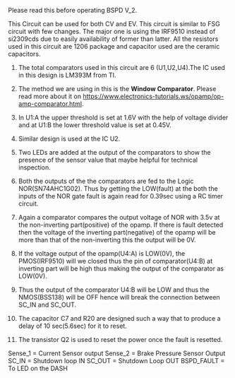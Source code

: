Please read this before operating BSPD V_2. 

This Circuit can be used for both CV and EV. This circuit is similar to FSG circuit with few changes. The major one is using 
the IRF9510 instead of si2309cds due to easily availability of former than latter. All the resistors used in this circuit are 1206 package and capacitor used are the 
ceramic capacitors.

1. The total comparators used in this circuit are 6 (U1,U2,U4).The IC used in this design is LM393M from TI.

2. The method we are using in this is the **Window Comparator**. Please read more about it on https://www.electronics-tutorials.ws/opamp/op-amp-comparator.html.

3. In U1:A the upper threshold is set at 1.6V with the help of voltage divider and at U1:B the lower threshold value is set at 0.45V.

4. Similar design is used at the IC U2.

5. Two LEDs are added at the output of the comparators to show the presence of the sensor value that maybe helpful for technical inspection.

6. Both the outputs of the the comparators are fed to the Logic NOR(SN74AHC1G02). Thus by getting the LOW(fault) at the both the inputs of the NOR gate fault is 
again read for 0.39sec using a RC timer circuit.

7. Again a comparator compares the output voltage of NOR with 3.5v at the non-inverting part(positive) of the opamp. If there is fault detected then the
voltage of the inverting part(negative) of the opamp will be more than that of the non-inverting this the output will be 0V.

8. If the voltage output of the opamp(U4:A) is LOW(0V), the PMOS(IRF9510) will we closed thus the pin of comparator(U4:B) at inverting part will be high
thus making the output of the comparator as LOW(0V).

9. Thus the output of the comparator U4:B will be LOW and thus the NMOS(BSS138) will be OFF hence will break the connection between SC_IN and SC_OUT.

10. The capacitor C7 and R20 are designed such a way that to produce a delay of 10 sec(5.6sec) for it to reset.

11. The transistor Q2 is used to reset the power once the fault is resetted.

 Sense_1 = Current Sensor output 
 Sense_2 = Brake Pressure Sensor Output
 SC_IN = Shutdown loop IN
 SC_OUT = Shutdown Loop OUT
 BSPD_FAULT = To LED on the DASH